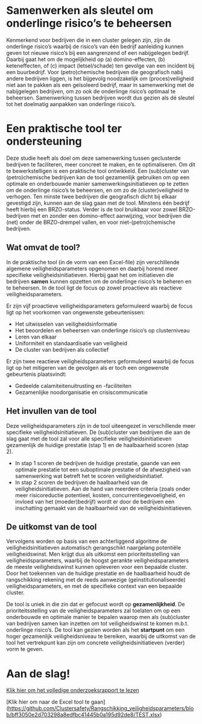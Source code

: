 # Samenwerken als sleutel om onderlinge risico’s te beheersen
Kenmerkend voor bedrijven die in een cluster gelegen zijn, zijn de onderlinge risico’s waarbij de risico’s van één bedrijf aanleiding kunnen geven tot nieuwe risico’s bij een aangrenzend of een nabijgelegen bedrijf. Daarbij gaat het om de mogelijkheid op (a) domino-effecten, (b) keteneffecten, of (c) impact (letsel/schade) ten gevolge van een incident bij een buurbedrijf. Voor (petro)chemische bedrijven die geografisch nabij andere bedrijven liggen, is het bijgevolg noodzakelijk om (proces)veiligheid niet aan te pakken als een geïsoleerd bedrijf, maar in samenwerking met de nabijgelegen bedrijven, om zo ook de onderlinge risico’s optimaal te beheersen. Samenwerking tussen bedrijven wordt dus gezien als dé sleutel tot het doelmatig aanpakken van onderlinge risico’s.

# Een praktische tool ter ondersteuning
Deze studie heeft als doel om deze samenwerking tussen geclusterde bedrijven te faciliteren, meer concreet te maken, en te optimaliseren. Om dit te bewerkstelligen is een praktische tool ontwikkeld. Een (sub)cluster van (petro)chemische bedrijven kan de tool gezamenlijk gebruiken om op een optimale en onderbouwde manier samenwerkingsinitiatieven op te zetten om de onderlinge risico’s te beheersen, en om zo de (cluster)veiligheid te verhogen. Ten minste twee bedrijven die geografisch dicht bij elkaar gevestigd zijn, kunnen aan de slag gaan met de tool. Minstens één bedrijf heeft hierbij een BRZO-status. Verder is de tool bruikbaar voor zowel BRZO-bedrijven met en zonder een domino-effect aanwijzing, voor bedrijven die (net) onder de BRZO-drempel vallen, en voor niet-(petro)chemische bedrijven.

## Wat omvat de tool?
In de praktische tool (in de vorm van een Excel-file) zijn verschillende algemene veiligheidsparameters opgenomen en daarbij horend meer specifieke veiligheidsinitiatieven. Hierbij gaat het om initiatieven die bedrijven **samen** kunnen opzetten om de onderlinge risico’s te beheren en te beheersen. In de tool ligt de focus op zowel proactieve als reactieve veiligheidsparameters. 

Er zijn vijf proactieve veiligheidsparameters geformuleerd waarbij de focus ligt op het voorkomen van ongewenste gebeurtenissen: 
-	Het uitwisselen van veiligheidsinformatie
-	Het beoordelen en beheersen van onderlinge risico’s op clusterniveau
-	Leren van elkaar
-	Uniformiteit en standaardisatie van veiligheid
-	De cluster van bedrijven als collectief

Er zijn twee reactieve veiligheidsparameters geformuleerd waarbij de focus ligt op het mitigeren van de gevolgen als er toch een ongewenste gebeurtenis plaatsvindt: 
-	Gedeelde calamiteitenuitrusting en -faciliteiten
-	Gezamenlijke noodorganisatie en crisiscommunicatie

## Het invullen van de tool
Deze veiligheidsparameters zijn in de tool uiteengezet in verschillende meer specifieke veiligheidsinitiatieven. De (sub)cluster van bedrijven die aan de slag gaat met de tool zal voor alle specifieke veiligheidsinitiatieven gezamenlijk de huidige prestatie (stap 1) en de haalbaarheid scoren (stap 2). 

- In stap 1 scoren de bedrijven de huidige prestatie, gaande van een optimale prestatie tot een suboptimale prestatie of de afwezigheid van samenwerking wat betreft het te scoren veiligheidsinitiatief. 
- In stap 2 scoren de bedrijven de haalbaarheid van de veiligheidsinitiatieven. Aan de hand van meerdere criteria (zoals onder meer risicoreductie potentieel, kosten, concurrentiegevoeligheid, en invloed van het (moeder)bedrijf) wordt er door de bedrijven een inschatting gemaakt van de haalbaarheid van de veiligheidsinitiatieven.

## De uitkomst van de tool
Vervolgens worden op basis van een achterliggend algoritme de veiligheidsinitiatieven automatisch gerangschikt naargelang potentiële veiligheidswinst. Men krijgt dus als uitkomst een prioriteitsstelling van veiligheidsparameters, waarbij de hoogst gerankte veiligheidsparameters de meeste veiligheidswinst kunnen opleveren voor een bepaalde cluster. Door het toekennen van de huidige prestatie en de haalbaarheid houdt de rangschikking rekening met de reeds aanwezige (geïnstitutionaliseerde) veiligheidsparameters, en met de specifieke context van een bepaalde cluster.

De tool is uniek in die zin dat er gefocust wordt op **gezamenlijkheid**. De prioriteitsstelling van de veiligheidsparameters zal toelaten om op een onderbouwde en optimale manier te bepalen waarop men als (sub)cluster van bedrijven samen kan inzetten om tot veiligheidswinst te komen m.b.t. onderlinge risico’s. De tool kan gezien worden als het **startpunt** om een hoger gezamenlijk veiligheidsniveau te bereiken, waarbij de uitkomst van de tool het vertrekpunt kan zijn om concrete veiligheidsinitiatieven (verder) vorm te geven. 

# Aan de slag!

[Klik hier om het volledige onderzoeksrapport te lezen](https://github.com/Clustersafety/Rangschikking_veiligheidsparameters/blob/main/Doel.jpg)

[Klik hier om naar de Excel tool te gaan] (https://github.com/Clustersafety/Rangschikking_veiligheidsparameters/blob/bff3050e2d703298a8edfbc41445b0a195d92de8/TEST.xlsx)
